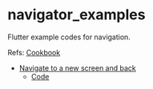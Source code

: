 # navigator_examples
Flutter example codes for navigation.

Refs: [Cookbook](https://flutter.io/cookbook/)

- [Navigate to a new screen and back](https://flutter.io/cookbook/navigation/navigation-basics/)
  - [Code](./new_screen_and_back)